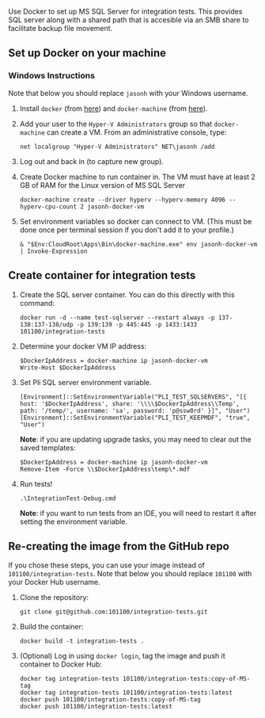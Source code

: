 Use Docker to set up MS SQL Server for integration tests.  This provides SQL
server along with a shared path that is accesible via an SMB share to facilitate
backup file movement.


## Set up Docker on your machine

### Windows Instructions

Note that below you should replace `jasonh` with your Windows username.

1. Install `docker` (from [here](https://download.docker.com/)) and
   `docker-machine` (from
   [here](https://github.com/docker/machine/releases/latest)).

2. Add your user to the `Hyper-V Administrators` group so that `docker-machine`
   can create a VM. From an administrative console, type:
    ```
    net localgroup "Hyper-V Administrators" NET\jasonh /add
    ```

3. Log out and back in (to capture new group).

4. Create Docker machine to run container in. The VM must have at least 2 GB of
   RAM for the Linux version of MS SQL Server
    ```
    docker-machine create --driver hyperv --hyperv-memory 4096 --hyperv-cpu-count 2 jasonh-docker-vm
    ```

5. Set environment variables so docker can connect to VM.  (This must be done
   once per terminal session if you don't add it to your profile.)
    ```
    & "$Env:CloudRoot\Apps\Bin\docker-machine.exe" env jasonh-docker-vm | Invoke-Expression
    ```


## Create container for integration tests

1. Create the SQL server container. You can do this directly with this command:
    ```
    docker run -d --name test-sqlserver --restart always -p 137-138:137-138/udp -p 139:139 -p 445:445 -p 1433:1433 101100/integration-tests
    ```

2. Determine your docker VM IP address:
    ```
    $DockerIpAddress = docker-machine ip jasonh-docker-vm
    Write-Host $DockerIpAddress
    ```

3. Set Pli SQL server environment variable.
    ```
    [Environment]::SetEnvironmentVariable("PLI_TEST_SQLSERVERS", "[{ host: '$DockerIpAddress', share: '\\\\$DockerIpAddress\\Temp', path: '/temp/', username: 'sa', password: 'p@ssw0rd' }]", "User")
    [Environment]::SetEnvironmentVariable("PLI_TEST_KEEPMDF", "true", "User")
    ```

    **Note**: if you are updating upgrade tasks, you may need to clear out the
    saved templates:
    ```
    $DockerIpAddress = docker-machine ip jasonh-docker-vm
    Remove-Item -Force \\$DockerIpAddress\temp\*.mdf
    ```

4. Run tests!
    ```
    .\IntegrationTest-Debug.cmd
    ```

    **Note**: if you want to run tests from an IDE, you will need to restart it
    after setting the environment variable.


## Re-creating the image from the GitHub repo

If you chose these steps, you can use your image instead of
`101100/integration-tests`.  Note that below you should replace `101100` with
your Docker Hub username.

1. Clone the repository:
    ```
    git clone git@github.com:101100/integration-tests.git
    ```

2. Build the container:
    ```
    docker build -t integration-tests .
    ```

3. (Optional) Log in using `docker login`, tag the image and push it container to Docker Hub:
    ```
    docker tag integration-tests 101100/integration-tests:copy-of-MS-tag
    docker tag integration-tests 101100/integration-tests:latest
    docker push 101100/integration-tests:copy-of-MS-tag
    docker push 101100/integration-tests:latest
    ```
